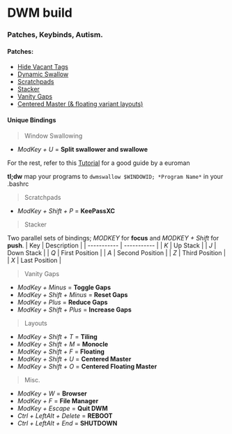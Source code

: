 # DWM build
### Patches, Keybinds, Autism.

#### Patches:
- [Hide Vacant Tags](https://dwm.suckless.org/patches/hide_vacant_tags/)
- [Dynamic Swallow](https://dwm.suckless.org/patches/dynamicswallow/)
- [Scratchpads](https://dwm.suckless.org/patches/scratchpads/)
- [Stacker](https://dwm.suckless.org/patches/stacker/)
- [Vanity Gaps](https://dwm.suckless.org/patches/vanitygaps/)
- [Centered Master (& floating variant layouts)](https://dwm.suckless.org/patches/centeredmaster/)

#### Unique Bindings
> Window Swallowing
- _ModKey + U_ = **Split swallower and swallowe**

For the rest, refer to this [Tutorial](https://www.youtube.com/watch?v=iB4aBY0H_oI) for a good guide by a euroman

**tl;dw**
map your programs to `dwmswallow $WINDOWID; *Program Name*` in your .bashrc

> Scratchpads
- _ModKey + Shift + P_ = **KeePassXC**

> Stacker

Two parallel sets of bindings; _MODKEY_ for **focus** and _MODKEY + Shift_ for **push**.
| Key | Description |
| ----------- | ----------- |
| *K* | Up Stack |
| *J* | Down Stack |
| *Q* | First Position |
| *A* | Second Position |
| *Z* | Third Position |
| *X* | Last Position |

> Vanity Gaps
- _ModKey + Minus_ = **Toggle Gaps**
- _ModKey + Shift + Minus_ = **Reset Gaps**
- _ModKey + Plus_ = **Reduce Gaps**
- _ModKey + Shift + Plus_ = **Increase Gaps**

> Layouts

- _ModKey + Shift + T_ = **Tiling**
- _ModKey + Shift + M_ = **Monocle**
- _ModKey + Shift + F_ = **Floating**
- _ModKey + Shift + U_ = **Centered Master**
- _ModKey + Shift + O_ = **Centered Floating Master**

> Misc.
- _ModKey + W_ = **Browser**
- _ModKey + F_ = **File Manager**
- _ModKey + Escape_ = **Quit DWM**
- _Ctrl + LeftAlt + Delete_ = **REBOOT**
- _Ctrl + LeftAlt + End_ = **SHUTDOWN**
